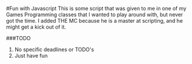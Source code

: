#Fun with Javascript
This is some script that was given to me in one of my Games Programming classes that I wanted to play around with, but never got the time.
I added THE MC because he is a master at scripting, and he might get a kick out of it.

###TODO
  1. No specific deadlines or TODO's
  2. Just have fun